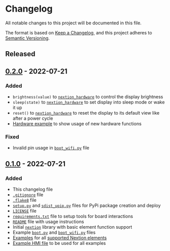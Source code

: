 # Changelog
All notable changes to this project will be documented in this file.

The format is based on [Keep a Changelog](https://keepachangelog.com/en/1.0.0/),
and this project adheres to [Semantic Versioning](https://semver.org/spec/v2.0.0.html).

<!--
## [x.y.z] - yyyy-mm-dd
### Added
### Changed
### Removed
### Fixed
-->

## Released
## [0.2.0] - 2022-07-21
### Added
- `brightness(value)` to [`nextion_hardware`](nextion/nextion_hardware.py) to
  control the display brightness
- `sleep(state)` to [`nextion_hardware`](nextion/nextion_hardware.py) to set
  display into sleep mode or wake it up
- `reset()` to [`nextion_hardware`](nextion/nextion_hardware.py) to reset the
  display to its default view like after a power cycle
- [Hardware example](examples/hardware) to show usage of new hardware functions

### Fixed
- Invalid pin usage in [`boot_wifi.py`](examples/boot_wifi.py) file

## [0.1.0] - 2022-07-21
### Added
- This changelog file
- [`.gitignore`](.gitignore) file
- [`.flake8`](.flake8) file
- [`setup.py`](setup.py) and [`sdist_upip.py`](sdist_upip.py) files for PyPi
  package creation and deploy
- [`LICENSE`](LICENSE) file
- [`requirements.txt`](requirements.txt) file to setup tools for board
  interactions
- [`README`](README.md) file with usage instructions
- Initial [`nextion`](nextion) library with basic element function support
- Example [`boot.py`](examples/boot.py) and
  [`boot_wifi.py`](examples/boot_wifi.py) files
- [Examples](examples) for all [supported Nextion elements](examples/README.md)
- [Example HMI file](examples/everything.HMI) to be used for all examples

<!-- Links -->
[Unreleased]: https://github.com/brainelectronics/micropython-nextion/compare/0.2.0...develop

[0.2.0]: https://github.com/brainelectronics/micropython-nextion/tree/0.2.0
[0.1.0]: https://github.com/brainelectronics/micropython-nextion/tree/0.1.0

<!--
[ref-issue-1]: https://github.com/brainelectronics/micropython-nextion/issues/1
-->
